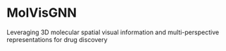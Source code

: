 # MolVisGNN
Leveraging 3D molecular spatial visual information and multi-perspective representations for drug discovery
